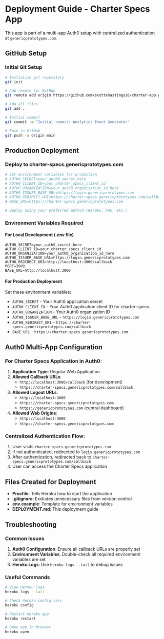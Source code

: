 # Deployment Guide - Charter Specs App

This app is part of a multi-app Auth0 setup with centralized authentication at `genericprototypes.com`.

## GitHub Setup

### Initial Git Setup
```bash
# Initialize git repository
git init

# Add remote for GitHub
git remote add origin https://github.com/scottehastings16/charter-app.git

# Add all files
git add .

# Initial commit
git commit -m "Initial commit: Analytics Event Generator"

# Push to GitHub
git push -u origin main
```

## Production Deployment

### Deploy to charter-specs.genericprototypes.com
```bash
# Set environment variables for production
# AUTH0_SECRET=your_auth0_secret_here
# AUTH0_CLIENT_ID=your_charter_specs_client_id
# AUTH0_ORGANIZATION=your_auth0_organization_id_here
# AUTH0_ISSUER_BASE_URL=https://login.genericprototypes.com
# AUTH0_REDIRECT_URI=https://charter-specs.genericprototypes.com/callback
# BASE_URL=https://charter-specs.genericprototypes.com

# Deploy using your preferred method (Heroku, AWS, etc.)
```

### Environment Variables Required

#### For Local Development (.env file)
```
AUTH0_SECRET=your_auth0_secret_here
AUTH0_CLIENT_ID=your_charter_specs_client_id
AUTH0_ORGANIZATION=your_auth0_organization_id_here
AUTH0_ISSUER_BASE_URL=https://login.genericprototypes.com
AUTH0_REDIRECT_URI=http://localhost:3000/callback
PORT=3000
BASE_URL=http://localhost:3000
```

#### For Production Deployment
Set these environment variables:
- `AUTH0_SECRET` - Your Auth0 application secret
- `AUTH0_CLIENT_ID` - Your Auth0 application client ID for charter-specs
- `AUTH0_ORGANIZATION` - Your Auth0 organization ID
- `AUTH0_ISSUER_BASE_URL` - `https://login.genericprototypes.com`
- `AUTH0_REDIRECT_URI` - `https://charter-specs.genericprototypes.com/callback`
- `BASE_URL` - `https://charter-specs.genericprototypes.com`

## Auth0 Multi-App Configuration

### For Charter Specs Application in Auth0:
1. **Application Type**: Regular Web Application
2. **Allowed Callback URLs**: 
   - `http://localhost:3000/callback` (for development)
   - `https://charter-specs.genericprototypes.com/callback`
3. **Allowed Logout URLs**: 
   - `http://localhost:3000`
   - `https://charter-specs.genericprototypes.com`
   - `https://genericprototypes.com` (central dashboard)
4. **Allowed Web Origins**: 
   - `http://localhost:3000`
   - `https://charter-specs.genericprototypes.com`

### Centralized Authentication Flow:
1. User visits `charter-specs.genericprototypes.com`
2. If not authenticated, redirected to `login.genericprototypes.com`
3. After authentication, redirected back to `charter-specs.genericprototypes.com/callback`
4. User can access the Charter Specs application

## Files Created for Deployment

- **Procfile**: Tells Heroku how to start the application
- **.gitignore**: Excludes unnecessary files from version control
- **env.example**: Template for environment variables
- **DEPLOYMENT.md**: This deployment guide

## Troubleshooting

### Common Issues
1. **Auth0 Configuration**: Ensure all callback URLs are properly set
2. **Environment Variables**: Double-check all required environment variables are set
3. **Heroku Logs**: Use `heroku logs --tail` to debug issues

### Useful Commands
```bash
# View Heroku logs
heroku logs --tail

# Check Heroku config vars
heroku config

# Restart Heroku app
heroku restart

# Open app in browser
heroku open
``` 